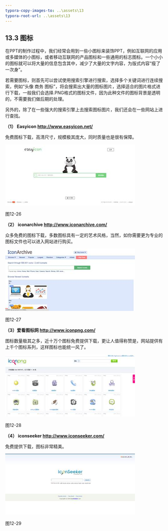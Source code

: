 ```yaml
---
typora-copy-images-to: ..\assets\13
typora-root-url: ..\assets\13
---
```


## **13.3**  **图标**

在PPT的制作过程中，我们经常会用到一些小图标来装饰PPT，例如互联网的应用或多媒体的小图标，或者移动互联网的产品图标和一些通用的标志图标。一个小小的图标就可以将大量的信息包含其中，减少了大量的文字内容，为版式内容“瘦了一次身”。

若需要图标，则首先可以尝试使用搜索引擎进行搜索，选择多个关键词进行连续搜索，例如“头像 商务 图标”，将会搜索出大量的图标图片，选择适合的图片格式进行下载，一般我们会选择.PNG格式的图标文件，因为此种文件的图标背景是透明的，不需要我们做后期的处理。

另外的，除了在一些强大的搜索引擎上去搜索图标图片，我们还会在一些网站上进行查找。

**（1） Easyicon   http://www.easyicon.net/**

免费图标下载，高清尺寸，规模极其庞大，同时质量也是很有保障。

![img](/assets/13/image026.jpg)

图12-26

**（2） iconarchive   http://www.iconarchive.com/**

众多免费的图标下载，多数图标具有一定的艺术风格，当然，如你需要更为专业的图标文件也可以进入网站进行购买。

![img](/assets/13/image027.jpg)

图12-27

**（3）爱看图标网  http://www.iconpng.com/**

图标数量极其之多，近十万个图标免费提供下载，更让人值得称赞是，网站提供有上千个图标系列，这样图标也能统一风了。

![img](/assets/13/image028.jpg)

图12-28

**（4）  iconseeker  http://www.iconseeker.com/**

免费提供下载，图标非常精美。

![img](/assets/13/image029.jpg)

图12-29